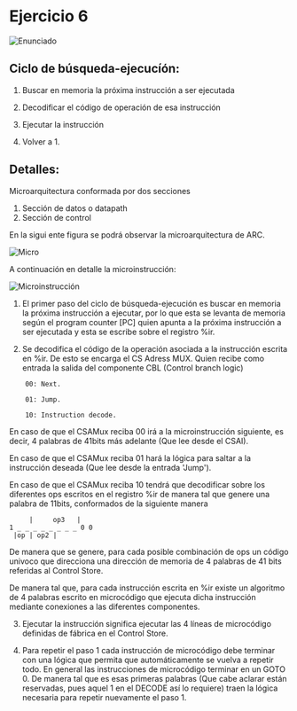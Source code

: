 # Ejercicio 6

![Enunciado](https://github.com/Lukas-De-Angelis-Riva/Estructura-Assembly/blob/master/Guia7/Ejercicio06/Enunciado.JPG)


## Ciclo de búsqueda-ejecucíón:

1. Buscar en memoria la próxima instrucción a ser ejecutada

2. Decodificar el código de operación de esa instrucción

3. Ejecutar la instrucción

4. Volver a 1.

## Detalles:
Microarquitectura conformada por dos secciones

1. Sección de datos o datapath
2. Sección de control

En la sigui ente figura se podrá observar la microarquitectura de ARC.

![Micro](https://github.com/Lukas-De-Angelis-Riva/Estructura-Assembly/blob/master/Guia7/Ejercicio06/ComponentesMicro.JPG)

A continuación en detalle la microinstrucción:

![Microinstrucción](https://github.com/Lukas-De-Angelis-Riva/Estructura-Assembly/blob/master/Guia7/Ejercicio06/Microinstruccion.JPG)

1. El primer paso del ciclo de búsqueda-ejecución es buscar en memoria la próxima instrucción a ejecutar, por lo que esta se levanta de memoria según el program counter [PC] quien apunta a la próxima instrucción a ser ejecutada y esta se escribe sobre el registro %ir.

2. Se decodifica el código de la operación asociada a la instrucción escrita en %ir. De esto se encarga el CS Adress MUX.
Quien recibe como entrada la salida del componente CBL (Control branch logic)

```
	00: Next.
	
	01: Jump.
	
	10: Instruction decode.
```

En caso de que el CSAMux reciba 00 irá a la microinstrucción siguiente, es decir, 4 palabras de 41bits más adelante (Que lee desde el CSAI).

En caso de que el CSAMux reciba 01 hará la lógica para saltar a la instrucción deseada (Que lee desde la entrada 'Jump').

En caso de que el CSAMux reciba 10 tendrá que decodificar sobre los diferentes ops escritos en el registro %ir de manera tal que genere una palabra de 11bits, conformados de la siguiente manera

```
     |     op3   |   
1 _ _ _ _ _ _ _ _ 0 0
 |op | op2 |
```

De manera que se genere, para cada posible combinación de ops un código univoco que direcciona una dirección de memoria de 4 palabras de 41 bits referidas al Control Store.

De manera tal que, para cada instrucción escrita en %ir existe un algoritmo de 4 palabras escrito en microcódigo que ejecuta dicha instrucción mediante conexiones a las diferentes componentes.

3. Ejecutar la instrucción significa ejecutar las 4 líneas de microcódigo definidas de fábrica en el Control Store.

4. Para repetir el paso 1 cada instrucción de microcódigo debe terminar con una lógica que permita que automáticamente se vuelva a repetir todo. En general las instrucciones de microcódigo terminar en un GOTO 0. De manera tal que es esas primeras palabras (Que cabe aclarar están reservadas, pues aquel 1 en el DECODE así lo requiere) traen la lógica necesaria para repetir nuevamente el paso 1.
